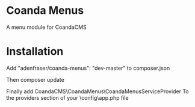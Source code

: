 Coanda Menus
============
A menu module for CoandaCMS


Installation
============
Add 
		"adenfraser/coanda-menus": "dev-master"
to 
		composer.json


Then
		composer update


Finally add
		CoandaCMS\CoandaMenus\CoandaMenusServiceProvider
To the providers section of your \config\app.php file
